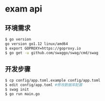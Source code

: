 # exam api

## 环境需求
```sh
$ go version
go version go1.12 linux/amd64
$ export GOPROXY=https://goproxy.io
$ go get -u github.com/swaggo/swag/cmd/swag
```


## 开发步骤
```sh
$ cp config/app.toml.example config/app.toml 
$ edit config/app.toml #修改数据库配置
$ swag init
$ go run main.go
```
